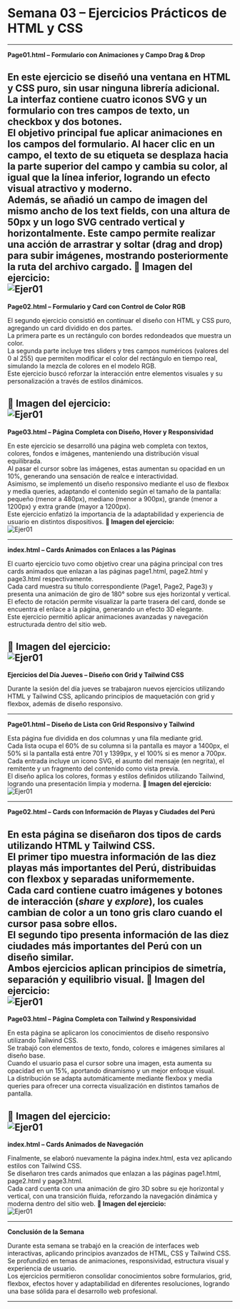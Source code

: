 
# Semana 03 – Ejercicios Prácticos de HTML y CSS

---

**Page01.html – Formulario con Animaciones y Campo Drag & Drop**

En este ejercicio se diseñó una ventana en HTML y CSS puro, sin usar ninguna librería adicional.  
La interfaz contiene cuatro iconos SVG y un formulario con tres campos de texto, un checkbox y dos botones.  
El objetivo principal fue aplicar animaciones en los campos del formulario. Al hacer clic en un campo, el texto de su etiqueta se desplaza hacia la parte superior del campo y cambia su color, al igual que la línea inferior, logrando un efecto visual atractivo y moderno.  
Además, se añadió un campo de imagen del mismo ancho de los text fields, con una altura de 50px y un logo SVG centrado vertical y horizontalmente. Este campo permite realizar una acción de arrastrar y soltar (drag and drop) para subir imágenes, mostrando posteriormente la ruta del archivo cargado.
**📸 Imagen del ejercicio:**  
![Ejer01](./ejer01.jpeg)
---

**Page02.html – Formulario y Card con Control de Color RGB**

El segundo ejercicio consistió en continuar el diseño con HTML y CSS puro, agregando un card dividido en dos partes.  
La primera parte es un rectángulo con bordes redondeados que muestra un color.  
La segunda parte incluye tres sliders y tres campos numéricos (valores del 0 al 255) que permiten modificar el color del rectángulo en tiempo real, simulando la mezcla de colores en el modelo RGB.  
Este ejercicio buscó reforzar la interacción entre elementos visuales y su personalización a través de estilos dinámicos.

**📸 Imagen del ejercicio:**  
![Ejer01](./ejer02.jpeg)
---

**Page03.html – Página Completa con Diseño, Hover y Responsividad**

En este ejercicio se desarrolló una página web completa con textos, colores, fondos e imágenes, manteniendo una distribución visual equilibrada.  
Al pasar el cursor sobre las imágenes, estas aumentan su opacidad en un 10%, generando una sensación de realce e interactividad.  
Asimismo, se implementó un diseño responsivo mediante el uso de flexbox y media queries, adaptando el contenido según el tamaño de la pantalla: pequeño (menor a 480px), mediano (menor a 900px), grande (menor a 1200px) y extra grande (mayor a 1200px).  
Este ejercicio enfatizó la importancia de la adaptabilidad y experiencia de usuario en distintos dispositivos.
**📸 Imagen del ejercicio:**  
![Ejer01](./ejer03.jpeg)

---

**index.html – Cards Animados con Enlaces a las Páginas**

El cuarto ejercicio tuvo como objetivo crear una página principal con tres cards animados que enlazan a las páginas page1.html, page2.html y page3.html respectivamente.  
Cada card muestra su título correspondiente (Page1, Page2, Page3) y presenta una animación de giro de 180° sobre sus ejes horizontal y vertical.  
El efecto de rotación permite visualizar la parte trasera del card, donde se encuentra el enlace a la página, generando un efecto 3D elegante.  
Este ejercicio permitió aplicar animaciones avanzadas y navegación estructurada dentro del sitio web.

**📸 Imagen del ejercicio:**  
![Ejer01](./ejer04.jpeg)
---

**Ejercicios del Día Jueves – Diseño con Grid y Tailwind CSS**

Durante la sesión del día jueves se trabajaron nuevos ejercicios utilizando HTML y Tailwind CSS, aplicando principios de maquetación con grid y flexbox, además de diseño responsivo.

---

**Page01.html – Diseño de Lista con Grid Responsivo y Tailwind**

Esta página fue dividida en dos columnas y una fila mediante grid.  
Cada lista ocupa el 60% de su columna si la pantalla es mayor a 1400px, el 50% si la pantalla está entre 701 y 1399px, y el 100% si es menor a 700px.  
Cada entrada incluye un icono SVG, el asunto del mensaje (en negrita), el remitente y un fragmento del contenido como vista previa.  
El diseño aplica los colores, formas y estilos definidos utilizando Tailwind, logrando una presentación limpia y moderna.
**📸 Imagen del ejercicio:**  
![Ejer01](./ejer05.jpeg)

---

**Page02.html – Cards con Información de Playas y Ciudades del Perú**

En esta página se diseñaron dos tipos de cards utilizando HTML y Tailwind CSS.  
El primer tipo muestra información de las diez playas más importantes del Perú, distribuidas con flexbox y separadas uniformemente.  
Cada card contiene cuatro imágenes y botones de interacción (*share* y *explore*), los cuales cambian de color a un tono gris claro cuando el cursor pasa sobre ellos.  
El segundo tipo presenta información de las diez ciudades más importantes del Perú con un diseño similar.  
Ambos ejercicios aplican principios de simetría, separación y equilibrio visual.
**📸 Imagen del ejercicio:**  
![Ejer01](./ejer06.jpeg)
---

**Page03.html – Página Completa con Tailwind y Responsividad**

En esta página se aplicaron los conocimientos de diseño responsivo utilizando Tailwind CSS.  
Se trabajó con elementos de texto, fondo, colores e imágenes similares al diseño base.  
Cuando el usuario pasa el cursor sobre una imagen, esta aumenta su opacidad en un 15%, aportando dinamismo y un mejor enfoque visual.  
La distribución se adapta automáticamente mediante flexbox y media queries para ofrecer una correcta visualización en distintos tamaños de pantalla.

**📸 Imagen del ejercicio:**  
![Ejer01](./ejer07.jpeg)
---

**index.html – Cards Animados de Navegación**

Finalmente, se elaboró nuevamente la página index.html, esta vez aplicando estilos con Tailwind CSS.  
Se diseñaron tres cards animados que enlazan a las páginas page1.html, page2.html y page3.html.  
Cada card cuenta con una animación de giro 3D sobre su eje horizontal y vertical, con una transición fluida, reforzando la navegación dinámica y moderna dentro del sitio web.
**📸 Imagen del ejercicio:**  
![Ejer01](./ejer08.jpeg)

---

**Conclusión de la Semana**

Durante esta semana se trabajó en la creación de interfaces web interactivas, aplicando principios avanzados de HTML, CSS y Tailwind CSS.  
Se profundizó en temas de animaciones, responsividad, estructura visual y experiencia de usuario.  
Los ejercicios permitieron consolidar conocimientos sobre formularios, grid, flexbox, efectos hover y adaptabilidad en diferentes resoluciones, logrando una base sólida para el desarrollo web profesional.

---
